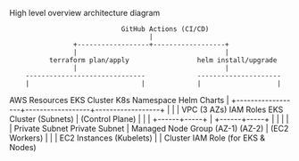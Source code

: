 High level overview architecture diagram

                                GitHub Actions (CI/CD)
                                       |
                    +------------------+------------------+
                    |                                     |
              terraform plan/apply                 helm install/upgrade
                    |                                     |
        ------------------------------             ---------------------
        |                            |             |                   |
   AWS Resources               EKS Cluster       K8s Namespace      Helm Charts
        |
        +------------------+------------------+------------------+
                           |                  |                  |
                      VPC (3 AZs)         IAM Roles         EKS Cluster
                       (Subnets)             |              (Control Plane)
                           |                 |                  |
                    +------+-----+           |           +------+-----+
                    |            |           |           |            |
            Private Subnet   Private Subnet  |       Managed Node Group
              (AZ-1)             (AZ-2)      |         (EC2 Workers)
                    |            |           |
              EC2 Instances (Kubelets)       |
                                             |
                            Cluster IAM Role (for EKS & Nodes)
